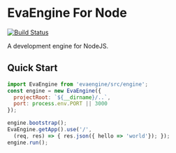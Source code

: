 # EvaEngine For Node

[![Build Status](https://travis-ci.org/EvaEngine/EvaNode.svg?branch=master)](https://travis-ci.org/EvaEngine/EvaNode)

A development engine for NodeJS.



## Quick Start

``` js
import EvaEngine from 'evaengine/src/engine';
const engine = new EvaEngine({
  projectRoot: `${__dirname}/..`,
  port: process.env.PORT || 3000
});

engine.bootstrap();
EvaEngine.getApp().use('/', 
  (req, res) => { res.json({ hello => 'world'}); });
engine.run();
```
